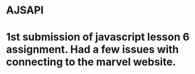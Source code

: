 # AJSAPI
# 1st submission of javascript lesson 6 assignment.  Had a few issues with connecting to the marvel website.  
